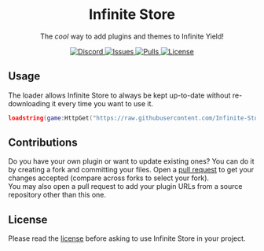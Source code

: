 <h1 align="center">
	Infinite Store
</h1>

<p align="center">
	The <em>cool</em> way to add plugins and themes to Infinite Yield!
</p>

<p align="center">
	<a href="https://discord.gg/dv96SXYmxz">
		<img alt="Discord" src="https://img.shields.io/discord/1014040973027844106?color=%235865F2&logo=discord&logoColor=%23DCDDDE&style=flat-square">
	</a>
	<a href="https://github.com/Infinite-Store/Infinite-Store/issues">
		<img alt="Issues" src="https://img.shields.io/github/issues/Infinite-Store/Infinite-Store?color=0088ff&style=flat-square"/>
	</a>
	<a href="https://github.com/Infinite-Store/Infinite-Store/pulls">
		<img alt="Pulls" src="https://img.shields.io/github/issues-pr/Infinite-Store/Infinite-Store?color=0088ff&style=flat-square"/>
	</a>
	<a href="./LICENSE.md">
		<img alt="License" src="https://img.shields.io/badge/license-Apache%202.0-red?style=flat-square"/>
	</a>
</p>

## Usage

The loader allows Infinite Store to always be kept up-to-date without re-downloading it every time you want to use it.

```lua
loadstring(game:HttpGet("https://raw.githubusercontent.com/Infinite-Store/Infinite-Store/main/main.lua"))()
```

## Contributions

Do you have your own plugin or want to update existing ones? You can do it by creating a fork and committing your files. Open a [pull request](https://github.com/Infinite-Store/Infinite-Store/compare) to get your changes accepted (compare across forks to select your fork).\
You may also open a pull request to add your plugin URLs from a source repository other than this one.

## License

Please read the [license](https://github.com/Infinite-Store/Infinite-Store/blob/main/LICENSE.md) before asking to use Infinite Store in your project.
